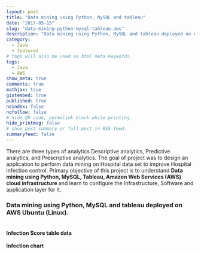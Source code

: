 ```yaml
---
layout: post
title: "Data mining using Python, MySQL and tableau"
date: "2017-05-15"
slug: "data-mining-python-mysql-tableau-aws"
description: "Data mining using Python, MySQL and tableau deployed on AWS Ubuntu (Linux)."
category:
  - Java
  - featured
# tags will also be used as html meta keywords.
tags:
  - Java
  - AWS
show_meta: true
comments: true
mathjax: true
gistembed: true
published: true
noindex: false
nofollow: false
# hide QR code, permalink block while printing.
hide_printmsg: false
# show post summary or full post in RSS feed.
summaryfeed: false
---
```

There are three types of analytics Descriptive analytics, Predictive analytics, and Prescriptive analytics. The goal of project was to design an application to perform data mining on Hospital data set to improve
Hospital infection control. Primary objective of this project is to understand <strong>Data mining using Python, MySQL, Tableau, Amazon Web Services (AWS) cloud infrastructure </strong> and learn to configure the Infrastructure, Software and application layer for it.<br />

<!--more-->


<h3>Data mining using Python, MySQL and tableau deployed on AWS Ubuntu (Linux).<br /><br /></h3>


  <strong>Infection Score table data </strong>
  <br /> <img src="https://akshaythorve.com/images/works/Infection Score table data.jpg" alt="" class="img-responsive" />
  <br />
  <br />
  <strong>Infection chart </strong>
  <img src="https://akshaythorve.com/images/works/Infection chart.jpg" alt="" class="img-responsive" />
  <br />
  <br />
